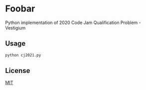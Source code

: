 # Foobar

Python implementation of 2020 Code Jam Qualification Problem - Vestigium

## Usage

```python
python cj2021.py
```

## License
[MIT](https://choosealicense.com/licenses/mit/)